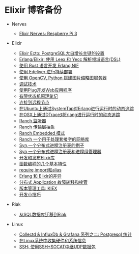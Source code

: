 # Elixir 博客备份

- Nerves
    + [Elixir Nerves: Respberry Pi 3](docs/nerves-rpi3.md)

- Elixir
    + [Elixir Ecto: PostgreSQL大自增长主键的设置](docs/elixir/postgres_bigserial.md)
    + [Erlang/Elixir: 使用 Leex 和 Yecc 解析领域语言(DSL)](docs/elixir/parse_dsl_with_leex_and_yecc.md)
    + [使用 Rust 语言开发 Erlang NIF](docs/write_nif_with_rust.md)
    + [使用 Edeliver 进行持续部署](docs/elixir/edeliver.md)
    + [使用 OpenCV, Python 搭建图片缩略图服务器](docs/elixir/opencv-thumbnail-server.md)
    + [调试技术](docs/elixir/debug.md)
    + [使用Plug开发Web应用程序](docs/elixir/develop-web-app-with-plug.md)
    + [有限状态机原理笔记](docs/elixir/fsm.md)
    + [连接到远程节点](docs/elixir/connect-to-remote-node.md)
    + [在Ubuntu上通过SystemTap对Erlang进行运行时的动态追踪](docs/elixir/ubuntu-systemtap.md)
    + [在OSX上通过DTrace对Erlang进行运行时的动态追踪](docs/elixir/osx-dtrace.md)
    + [Ranch 监听器](docs/elixir/ranch-listener.md)
    + [Ranch 传输层抽象](docs/elixir/ranch-transport.md)
    + [Ranch Embedded 模式](docs/elixir/ranch-embedded.md)
    + [Ranch 一个用于处理套接字的网络库](docs/elixir/ranch.md)
    + [Syn,一个分布式进程注册表的例子](docs/elixir/syn-example.md)
    + [Syn,一个分布式进程注册表和进程组管理器](docs/elixir/continuous-deployment-with-edeliver.md)
    + [开发和发布Elixir库](docs/elixir/develop-and-publish-elixir-library.md)
    + [函数编程的几个基本特性](docs/elixir_function_basic_feature.md)
    + [require,import和alias](docs/elixir/require-import-alias.md)
    + [Erlang 和 Elixir的差异](docs/elixir/different-between-erlang-and-elixir.md)
    + [分布式 Application 故障转移和接管](docs/elixir/distributed-application.md)
    + [版本管理工具: KIEX](docs/elixir/kiex.md)
    + [开发小技巧](docs/elixir/tips.md)
- Riak
    + [从SQL数据库迁移到Riak](docs/riak/sql-migrate-to-riak.md)
- Linux
    + [Collectd  & InfluxDb & Grafana 系列之二: Postgresql 统计](docs/grafana_postgres.md)
    + [在Linux系统中收集硬件和系统信息](docs/show_hardware_info.md)
    + [SSH: 使用SSH+SOCAT中继UDP数据包](docs/relay_udp_package_with_ssh.md)

